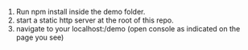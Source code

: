 1. Run npm install inside the demo folder. 
2. start a static http server at the root of this repo. 
3. navigate to your localhost:<port>/demo
(open console as indicated on the page you see)